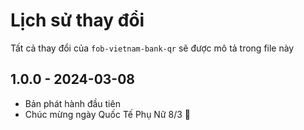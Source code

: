 # Lịch sử thay đổi

Tất cả thay đổi của `fob-vietnam-bank-qr` sẽ được mô tả trong file này

## 1.0.0 - 2024-03-08

- Bản phát hành đầu tiên
- Chúc mừng ngày Quốc Tế Phụ Nữ 8/3 🥳
